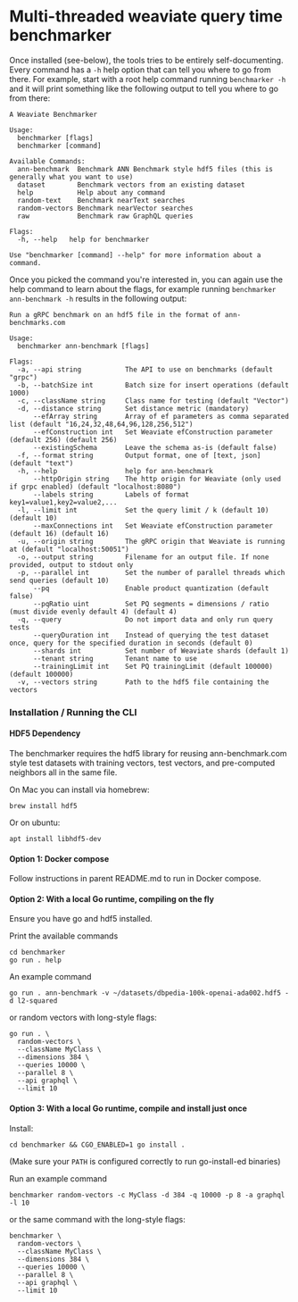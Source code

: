 # Multi-threaded weaviate query time benchmarker

Once installed (see-below), the tools tries to be entirely self-documenting. Every command has a `-h` help option that can tell you where to go from there. For example, start with a root help command running `benchmarker -h` and it will print something like the following output to tell you where to go from there:

```
A Weaviate Benchmarker

Usage:
  benchmarker [flags]
  benchmarker [command]

Available Commands:
  ann-benchmark  Benchmark ANN Benchmark style hdf5 files (this is generally what you want to use)
  dataset        Benchmark vectors from an existing dataset
  help           Help about any command
  random-text    Benchmark nearText searches
  random-vectors Benchmark nearVector searches
  raw            Benchmark raw GraphQL queries

Flags:
  -h, --help   help for benchmarker

Use "benchmarker [command] --help" for more information about a command.
```

Once you picked the command you're interested in, you can again use the help command to learn about the flags, for example running `benchmarker ann-benchmark -h` results in the following output:

```
Run a gRPC benchmark on an hdf5 file in the format of ann-benchmarks.com

Usage:
  benchmarker ann-benchmark [flags]

Flags:
  -a, --api string           The API to use on benchmarks (default "grpc")
  -b, --batchSize int        Batch size for insert operations (default 1000)
  -c, --className string     Class name for testing (default "Vector")
  -d, --distance string      Set distance metric (mandatory)
      --efArray string       Array of ef parameters as comma separated list (default "16,24,32,48,64,96,128,256,512")
      --efConstruction int   Set Weaviate efConstruction parameter (default 256) (default 256)
      --existingSchema       Leave the schema as-is (default false)
  -f, --format string        Output format, one of [text, json] (default "text")
  -h, --help                 help for ann-benchmark
      --httpOrigin string    The http origin for Weaviate (only used if grpc enabled) (default "localhost:8080")
      --labels string        Labels of format key1=value1,key2=value2,...
  -l, --limit int            Set the query limit / k (default 10) (default 10)
      --maxConnections int   Set Weaviate efConstruction parameter (default 16) (default 16)
  -u, --origin string        The gRPC origin that Weaviate is running at (default "localhost:50051")
  -o, --output string        Filename for an output file. If none provided, output to stdout only
  -p, --parallel int         Set the number of parallel threads which send queries (default 10)
      --pq                   Enable product quantization (default false)
      --pqRatio uint         Set PQ segments = dimensions / ratio (must divide evenly default 4) (default 4)
  -q, --query                Do not import data and only run query tests
      --queryDuration int    Instead of querying the test dataset once, query for the specified duration in seconds (default 0)
      --shards int           Set number of Weaviate shards (default 1)
      --tenant string        Tenant name to use
      --trainingLimit int    Set PQ trainingLimit (default 100000) (default 100000)
  -v, --vectors string       Path to the hdf5 file containing the vectors

```

### Installation / Running the CLI

#### HDF5 Dependency

The benchmarker requires the hdf5 library for reusing ann-benchmark.com style test datasets
with training vectors, test vectors, and pre-computed neighbors all in the same file.

On Mac you can install via homebrew:

```
brew install hdf5
```

Or on ubuntu:

```
apt install libhdf5-dev
```

#### Option 1: Docker compose

Follow instructions in parent README.md to run in Docker compose.

#### Option 2: With a local Go runtime, compiling on the fly

Ensure you have go and hdf5 installed.

Print the available commands
```
cd benchmarker
go run . help
```

An example command

```
go run . ann-benchmark -v ~/datasets/dbpedia-100k-openai-ada002.hdf5 -d l2-squared

```

or random vectors with long-style flags:

```
go run . \
  random-vectors \
  --className MyClass \
  --dimensions 384 \
  --queries 10000 \
  --parallel 8 \
  --api graphql \
  --limit 10
```

#### Option 3: With a local Go runtime, compile and install just once

Install:

```
cd benchmarker && CGO_ENABLED=1 go install .
```

(Make sure your `PATH` is configured correctly to run go-install-ed binaries)

Run an example command

```
benchmarker random-vectors -c MyClass -d 384 -q 10000 -p 8 -a graphql -l 10
```

or the same command with the long-style flags:

```
benchmarker \
  random-vectors \
  --className MyClass \
  --dimensions 384 \
  --queries 10000 \
  --parallel 8 \
  --api graphql \
  --limit 10
```

